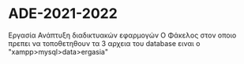 # ADE-2021-2022
Εργασία Ανάπτυξη διαδικτυακών εφαρμογών
Ο Φάκελος στον οποιο πρεπει να τοποθετηθουν τα 3 αρχεια του database ειναι ο "xampp>mysql>data>ergasia"
